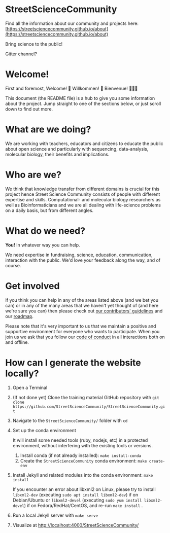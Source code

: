 StreetScienceCommunity
=======================
Find all the information about our community and projects here: [https://streetsciencecommunity.github.io/about](https://streetsciencecommunity.github.io/about)

Bring science to the public!

Gitter channel?

# Welcome!

First and foremost, Welcome! 🎉 Willkommen! 🎊 Bienvenue! 🎈🎈🎈

This document (the README file) is a hub to give you some information about the project. Jump straight to one of the sections below, or just scroll down to find out more.

# What are we doing?

We are working with teachers, educators and citizens to educate the public about open science and particularly with sequencing, data-analysis, molecular biology, their benefits and implications.

# Who are we?

We think that knowledge transfer from different domains is crucial for this project hence Street Science Community consists of people with different expertise and skills. Computational- and molecular biology researchers as well as Bioinformaticians and we are all dealing with life-science problems on a daily basis, but from different angles.

# What do we need?

**You!** In whatever way you can help.

We need expertise in fundraising, science, education, communication, interaction with the public. We'd love your feedback along the way, and of course.

# Get involved

If you think you can help in any of the areas listed above (and we bet you can) or in any of the many areas that we haven't yet thought of (and here we're sure you can) then please check out [our contributors' guidelines](CONTRIBUTING.md) and our [roadmap](roadmap.md).

Please note that it's very important to us that we maintain a positive and supportive environment for everyone who wants to participate. When you join us we ask that you follow our [code of conduct](CODE_OF_CONDUCT.md) in all interactions both on and offline.

# How can I generate the website locally?

1. Open a Terminal
2. (If not done yet) Clone the training material GitHub repository with `git clone https://github.com/StreetScienceCommunity/StreetScienceCommunity.git`
3. Navigate to the `StreetScienceCommunity/` folder with `cd`
4. Set up the conda environment

    It will install some needed tools (ruby, nodejs, etc) in a protected environment, without interfering with the existing tools or versions.

    1. Install conda (if not already installed): `make install-conda`
    2. Create the `StreetScienceCommunity` conda environment: `make create-env`

4. Install Jekyll and related modules into the conda environment: `make install`

    If you encounter an error about libxml2 on Linux, please try to install `libxml2-dev` (executing `sudo apt install libxml2-dev`) if on Debian/Ubuntu or `libxml2-devel` (executing `sudo yum install libxml2-devel`) if on Fedora/RedHat/CentOS, and re-run `make install` .

5. Run a local Jekyll server with `make serve`
6. Visualize at [http://localhost:4000/StreetScienceCommunity/ ](http://localhost:4000/StreetScienceCommunity/)
